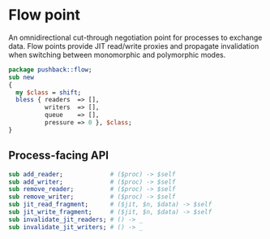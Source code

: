 # Flow point
An omnidirectional cut-through negotiation point for processes to exchange data.
Flow points provide JIT read/write proxies and propagate invalidation when
switching between monomorphic and polymorphic modes.

```perl
package pushback::flow;
sub new
{
  my $class = shift;
  bless { readers  => [],
          writers  => [],
          queue    => [],
          pressure => 0 }, $class;
}
```


## Process-facing API
```perl
sub add_reader;             # ($proc) -> $self
sub add_writer;             # ($proc) -> $self
sub remove_reader;          # ($proc) -> $self
sub remove_writer;          # ($proc) -> $self
sub jit_read_fragment;      # ($jit, $n, $data) -> $self
sub jit_write_fragment;     # ($jit, $n, $data) -> $self
sub invalidate_jit_readers; # () -> _
sub invalidate_jit_writers; # () -> _
```
